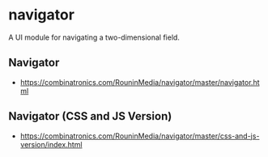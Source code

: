 # navigator
A UI module for navigating a two-dimensional field.

## Navigator

 * https://combinatronics.com/RouninMedia/navigator/master/navigator.html

## Navigator (CSS and JS Version)
 
 * https://combinatronics.com/RouninMedia/navigator/master/css-and-js-version/index.html
 
